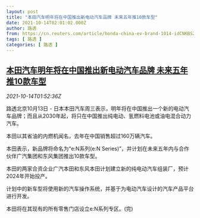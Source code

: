 ```yaml
---
layout: post
title: "本田汽车明年将在中国推出新电动汽车品牌 未来五年推10款车型"
date: 2021-10-14T02:01:02.000Z
author: 路透
from: https://cn.reuters.com/article/honda-china-ev-brand-1014-idCNKBS2H404S
tags: [ 路透 ]
categories: [ 路透 ]
---
```

<!--1634176862000-->
[本田汽车明年将在中国推出新电动汽车品牌 未来五年推10款车型](https://cn.reuters.com/article/honda-china-ev-brand-1014-idCNKBS2H404S)
------

<div>
<div><i>2021-10-14T01:52:36Z</i></div><p>路透北京10月13日 - 日本本田汽车周三表示，明年将在中国推出一个新的电动汽车品牌；而且从2030年起，将只在中国推出纯电动、氢燃料电池或油电混合动力汽车。</p><p>本田以其省油的内燃机闻名，去年在中国销售超过160万辆汽车。</p><p>本田表示，新品牌将命名为“e:N系列(e:N Series)”，并计划在未来五年内与合作伙伴广汽集团和东风集团推出10款车型。</p><p>本田的两家合资企业广汽本田和东风本田计划建立新的纯电动汽车组装厂，预计2024年开始投产。</p><p>计划中的新车型将使用新的汽车操作系统，并基于为电动汽车设计的汽车产品平台进行开发。</p><p>本田将在其现有的所有零售门店设立e:N系列专区。(完)</p>
</div>

